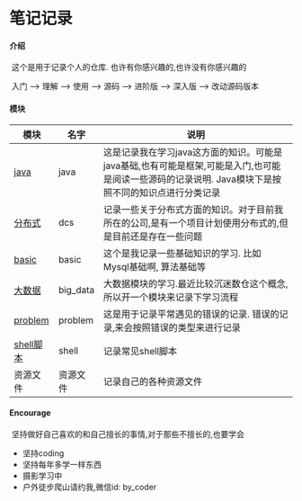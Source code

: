 # 				笔记记录


####    介绍

​			这个是用于记录个人的仓库.  也许有你感兴趣的,也许没有你感兴趣的

​			入门 --> 理解 --> 使用 --> 源码 --> 进阶版 --> 深入版 --> 改动源码版本

####      模块

| 模块                           | 名字     | 说明                                                         |
| ------------------------------ | -------- | ------------------------------------------------------------ |
| [java](./java/ReadMe.md)       | java     | 这是记录我在学习java这方面的知识。可能是java基础,也有可能是框架,可能是入门,也可能是阅读一些源码的记录说明.  Java模块下是按照不同的知识点进行分类记录 |
| [分布式](./dcs/ReadMe.md)      | dcs      | 记录一些关于分布式方面的知识。对于目前我所在的公司,是有一个项目计划使用分布式的,但是目前还是存在一些问题 |
| [basic](./basic/ReadMe.md)     | basic    | 这个是我记录一些基础知识的学习. 比如 Mysql基础啊, 算法基础等 |
| [大数据](./big_data/README.md) | big_data | 大数据模块的学习.最近比较沉迷数仓这个概念,所以开一个模块来记录下学习流程 |
| [problem](./problem/ReadMe.md) | problem  | 这是用于记录平常遇见的错误的记录. 错误的记录,来会按照错误的类型来进行记录 |
| [shell脚本](./shell/ReadMe.md) | shell    | 记录常见shell脚本                                            |
| 资源文件                       | 资源文件 | 记录自己的各种资源文件                                       |

####  Encourage

​    坚持做好自己喜欢的和自己擅长的事情,对于那些不擅长的,也要学会

- 坚持coding
- 坚持每年多学一样东西
- 摄影学习中
- 户外徒步爬山请约我,微信id: by_coder